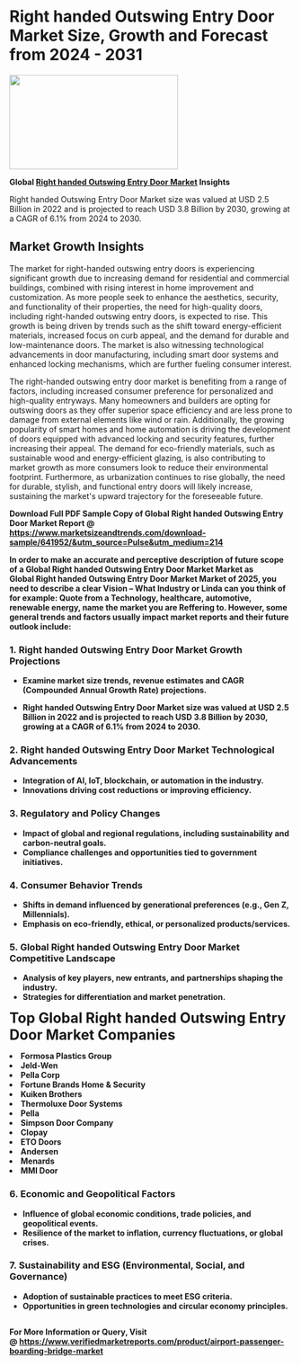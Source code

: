 <H1>Right handed Outswing Entry Door Market Size, Growth and Forecast from 2024 - 2031</H1><img class="aligncenter size-medium wp-image-584254" src="https://thirdeyenews.in/wp-content/uploads/2024/09/Global-Market-Research-300x168.jpeg" alt="" width="300" height="168" /><p><strong>Global&nbsp;<a href="https://www.marketsizeandtrends.com/download-sample/641952/&amp;utm_source=Pulse&amp;utm_medium=214">Right handed Outswing Entry Door Market</a> Insights</strong></p><p>Right handed Outswing Entry Door Market size was valued at USD 2.5 Billion in 2022 and is projected to reach USD 3.8 Billion by 2030, growing at a CAGR of 6.1% from 2024 to 2030.</p><p><h2>Market Growth Insights</h2> <p>The market for right-handed outswing entry doors is experiencing significant growth due to increasing demand for residential and commercial buildings, combined with rising interest in home improvement and customization. As more people seek to enhance the aesthetics, security, and functionality of their properties, the need for high-quality doors, including right-handed outswing entry doors, is expected to rise. This growth is being driven by trends such as the shift toward energy-efficient materials, increased focus on curb appeal, and the demand for durable and low-maintenance doors. The market is also witnessing technological advancements in door manufacturing, including smart door systems and enhanced locking mechanisms, which are further fueling consumer interest.</p> <p><strong></strong></p> <p>The right-handed outswing entry door market is benefiting from a range of factors, including increased consumer preference for personalized and high-quality entryways. Many homeowners and builders are opting for outswing doors as they offer superior space efficiency and are less prone to damage from external elements like wind or rain. Additionally, the growing popularity of smart homes and home automation is driving the development of doors equipped with advanced locking and security features, further increasing their appeal. The demand for eco-friendly materials, such as sustainable wood and energy-efficient glazing, is also contributing to market growth as more consumers look to reduce their environmental footprint. Furthermore, as urbanization continues to rise globally, the need for durable, stylish, and functional entry doors will likely increase, sustaining the market's upward trajectory for the foreseeable future.</p> <p><strong></p><p><span class=""><strong>Download Full PDF Sample Copy of Global Right handed Outswing Entry Door Market Report</strong> @ <a href="https://www.marketsizeandtrends.com/download-sample/641952/&amp;utm_source=Pulse&amp;utm_medium=214" target="_blank">https://www.marketsizeandtrends.com/download-sample/641952/&amp;utm_source=Pulse&amp;utm_medium=214</a></span></p><p>In order to make an accurate and perceptive description of future scope of a Global&nbsp;Right handed Outswing Entry Door Market Market as Global&nbsp;Right handed Outswing Entry Door Market Market of 2025, you need to describe a clear Vision &ndash; What Industry or Linda can you think of for example: Quote from a Technology, healthcare, automotive, renewable energy, name the market you are Reffering to. However, some general trends and factors usually impact market reports and their future outlook include:</p><h3>1.&nbsp;<strong>Right handed Outswing Entry Door Market Growth Projections</strong></h3><ul><li>Examine market size trends, revenue estimates and CAGR (Compounded Annual Growth Rate) projections.</li><li><p>Right handed Outswing Entry Door Market size was valued at USD 2.5 Billion in 2022 and is projected to reach USD 3.8 Billion by 2030, growing at a CAGR of 6.1% from 2024 to 2030.</p></li></ul><h3>2.&nbsp;<strong>Right handed Outswing Entry Door Market Technological Advancements</strong></h3><ul><li>Integration of AI, IoT, blockchain, or automation in the industry.</li><li>Innovations driving cost reductions or improving efficiency.</li></ul><h3>3.&nbsp;<strong>Regulatory and Policy Changes</strong></h3><ul><li>Impact of global and regional regulations, including sustainability and carbon-neutral goals.</li><li>Compliance challenges and opportunities tied to government initiatives.</li></ul><h3>4.&nbsp;<strong>Consumer Behavior Trends</strong></h3><ul><li>Shifts in demand influenced by generational preferences (e.g., Gen Z, Millennials).</li><li>Emphasis on eco-friendly, ethical, or personalized products/services.</li></ul><h3>5.&nbsp;<strong>Global Right handed Outswing Entry Door Market Competitive Landscape</strong></h3><ul><li>Analysis of key players, new entrants, and partnerships shaping the industry.</li><li>Strategies for differentiation and market penetration.</li></ul><p data-pm-slice="1 1 []"><span style="color: inherit; font-family: inherit; font-size: 25px;">Top Global Right handed Outswing Entry Door Market Companies</span></p><div class="" data-test-id=""><p><li>Formosa Plastics Group</li><li> Jeld-Wen</li><li> Pella Corp</li><li> Fortune Brands Home & Security</li><li> Kuiken Brothers</li><li> Thermoluxe Door Systems</li><li> Pella</li><li> Simpson Door Company</li><li> Clopay</li><li> ETO Doors</li><li> Andersen</li><li> Menards</li><li> MMI Door</li></p></div><h3>6.&nbsp;<strong>Economic and Geopolitical Factors</strong></h3><ul><li>Influence of global economic conditions, trade policies, and geopolitical events.</li><li>Resilience of the market to inflation, currency fluctuations, or global crises.</li></ul><h3>7.&nbsp;<strong>Sustainability and ESG (Environmental, Social, and Governance)</strong></h3><ul><li>Adoption of sustainable practices to meet ESG criteria.</li><li>Opportunities in green technologies and circular economy principles.</li></ul><h2><strong style="font-size: 14px;">For More Information or Query, Visit @&nbsp;</strong><a style="background-color: #ffffff; font-size: 14px;" href="https://www.marketsizeandtrends.com/report/right-handed-outswing-entry-door-market/" target="_blank">https://www.verifiedmarketreports.com/product/airport-passenger-boarding-bridge-market</a></h2>
